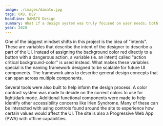 ```yaml
---
image: ./images/damato.jpg
tags: UXD, DEV
headline: DAMATO Design
summary: What if a design system was truly focused on user needs; both for those using the product and the ones building it. What responsiblities would it have? What should it contain and how would it be made to help people achieve their goals? In this project, I explored how engineering tools and architecture can help support anticipated design needs.
year: 2020
---
```

One of the biggest mindset shifts in this project is the idea of "intents". These are variables that describe the intent of the designer to describe a part of the UI. Instead of assigning the background color red directly to a button with a dangerous action, a variable (ie. an intent) called "action critical background-color" is used instead. What makes these variables special is the naming framework designed to be scalable for future UI components. The framework aims to describe general design concepts that can span across multiple components.

Several tools were also built to help inform the design process. A color contrast system was made to decide on the correct colors to use for light/dark mode. Additional functional components were made to help identify other accessibility concerns like Irlen Syndrome. Many of these can be interacted with using controls found around the site to experience how certain values would affect the UI. The site is also a Progressive Web App (PWA) with offline capabilities.